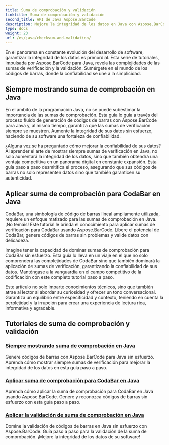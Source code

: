 ```yaml
---
title: Suma de comprobación y validación
linktitle: Suma de comprobación y validación
second_title: API de Java Aspose.BarCode
description: Mejore la integridad de los datos en Java con Aspose.BarCode. Genere códigos de barras sin esfuerzo, muestre siempre sumas de verificación y domine CodaBar y la validación de sumas de verificación generales.
type: docs
weight: 23
url: /es/java/checksum-and-validation/
---
```



En el panorama en constante evolución del desarrollo de software, garantizar la integridad de los datos es primordial. Esta serie de tutoriales, impulsada por Aspose.BarCode para Java, revela las complejidades de las sumas de verificación y la validación. Sumérgete en el mundo de los códigos de barras, donde la confiabilidad se une a la simplicidad.

## Siempre mostrando suma de comprobación en Java

En el ámbito de la programación Java, no se puede subestimar la importancia de las sumas de comprobación. Esta guía lo guía a través del proceso fluido de generación de códigos de barras con Aspose.BarCode para Java y, al mismo tiempo, garantiza que las sumas de verificación siempre se muestren. Aumente la integridad de sus datos sin esfuerzo, haciendo de su software una fortaleza de confiabilidad.

¿Alguna vez se ha preguntado cómo mejorar la confiabilidad de sus datos? Al aprender el arte de mostrar siempre sumas de verificación en Java, no solo aumentará la integridad de los datos, sino que también obtendrá una ventaja competitiva en un panorama digital en constante expansión. Esta guía paso a paso desmitifica el proceso, asegurando que sus códigos de barras no solo representen datos sino que también garanticen su autenticidad.

## Aplicar suma de comprobación para CodaBar en Java

CodaBar, una simbología de código de barras lineal ampliamente utilizada, requiere un enfoque matizado para las sumas de comprobación en Java. ¡No temáis! Este tutorial le brinda el conocimiento para aplicar sumas de verificación para CodaBar usando Aspose.BarCode. Libere el potencial de CodaBar, genere códigos de barras sin problemas y valide datos con delicadeza.

Imagine tener la capacidad de dominar sumas de comprobación para CodaBar sin esfuerzo. Esta guía lo lleva en un viaje en el que no solo comprenderá las complejidades de CodaBar sino que también dominará la aplicación de sumas de verificación, garantizando la confiabilidad de sus datos. Manténgase a la vanguardia en el campo competitivo de la codificación con este completo tutorial paso a paso.

Este artículo no solo imparte conocimientos técnicos, sino que también atrae al lector al abordar su curiosidad y ofrecer un tono conversacional. Garantiza un equilibrio entre especificidad y contexto, teniendo en cuenta la perplejidad y la irrupción para crear una experiencia de lectura rica, informativa y agradable.
## Tutoriales de suma de comprobación y validación
### [Siempre mostrando suma de comprobación en Java](./always-showing-checksum/)
Genere códigos de barras con Aspose.BarCode para Java sin esfuerzo. Aprenda cómo mostrar siempre sumas de verificación para mejorar la integridad de los datos en esta guía paso a paso.
### [Aplicar suma de comprobación para CodaBar en Java](./applying-checksum-codabar/)
Aprenda cómo aplicar la suma de comprobación para CodaBar en Java usando Aspose.BarCode. Genere y reconozca códigos de barras sin esfuerzo con esta guía paso a paso.
### [Aplicar la validación de suma de comprobación en Java](./applying-checksum-validation/)
Domine la validación de códigos de barras en Java sin esfuerzo con Aspose.BarCode. Guía paso a paso para la validación de la suma de comprobación. ¡Mejore la integridad de los datos de su software!